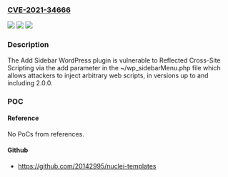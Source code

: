 ### [CVE-2021-34666](https://cve.mitre.org/cgi-bin/cvename.cgi?name=CVE-2021-34666)
![](https://img.shields.io/static/v1?label=Product&message=Add%20Sidebar&color=blue)
![](https://img.shields.io/static/v1?label=Version&message=2.0.0%3C%3D%202.0.0%20&color=brighgreen)
![](https://img.shields.io/static/v1?label=Vulnerability&message=CWE-79%20Cross-site%20Scripting%20(XSS)&color=brighgreen)

### Description

The Add Sidebar WordPress plugin is vulnerable to Reflected Cross-Site Scripting via the add parameter in the ~/wp_sidebarMenu.php file which allows attackers to inject arbitrary web scripts, in versions up to and including 2.0.0.

### POC

#### Reference
No PoCs from references.

#### Github
- https://github.com/20142995/nuclei-templates

